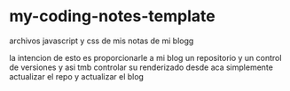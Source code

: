 my-coding-notes-template
========================

archivos javascript y css de mis notas de mi blogg

la intencion de esto es proporcionarle a mi blog un repositorio y un control de versiones 
y asi tmb controlar su renderizado desde aca simplemente actualizar el repo y actualizar
el blog

